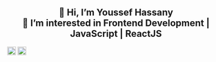 <h2 align="center">
👋 Hi, I’m Youssef Hassany
  <br>
👀 I’m interested in Frontend Development | JavaScript | ReactJS
</h2>

<p align"center">
  <a href="https://twitter.com/ywsf_hassany"><img width="20px" src="https://cdn.sanity.io/images/kts928pd/production/8f4940ab2b110be46a20fe7efd88e9826c801ce7-3840x2160.png" /></a>
  <a href="www.linkedin.com/in/youssef-hassany-862a37284"><img width="20px" src="https://content.linkedin.com/content/dam/brand/site/img/logo/logo-hero.png" /></a>
</p>

<!---
youssefHassany/youssefHassany is a ✨ special ✨ repository because its `README.md` (this file) appears on your GitHub profile.
You can click the Preview link to take a look at your changes.
--->
